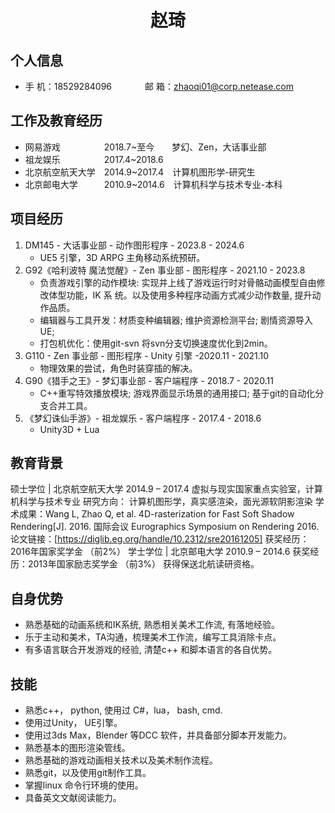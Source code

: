  <center>
     <h1>赵琦</h1>
 </center>

## 个人信息 

* 手 机：18529284096 &emsp;&emsp;&emsp;&ensp;邮 箱：zhaoqi01@corp.netease.com    

## 工作及教育经历

* 网易游戏&emsp;&emsp;&emsp;&emsp;&emsp;2018.7~至今&emsp;&emsp;梦幻、Zen，大话事业部
* 祖龙娱乐&emsp;&emsp;&emsp;&emsp;&emsp;2017.4~2018.6&emsp;
* 北京航空航天大学&emsp;2014.9~2017.4&emsp;计算机图形学-研究生
* 北京邮电大学&emsp;&emsp;&emsp;2010.9~2014.6&emsp;计算机科学与技术专业-本科

## 项目经历

1. DM145 - 大话事业部 - 动作图形程序 - 2023.8 - 2024.6
    * UE5 引擎，3D ARPG 主角移动系统预研。
2. G92《哈利波特 魔法觉醒》- Zen 事业部 - 图形程序 - 2021.10 - 2023.8
    * 负责游戏引擎的动作模块: 实现并上线了游戏运行时对骨骼动画模型自由修改体型功能，IK 系 统。以及使用多种程序动画方式减少动作数量, 提升动作品质。
    * 编辑器与工具开发：材质变种编辑器; 维护资源检测平台; 剧情资源导入UE;
    * 打包机优化：使用git-svn 将svn分支切换速度优化到2min。
3. G110 - Zen 事业部 - 图形程序 - Unity 引擎 -2020.11 - 2021.10
    * 物理效果的尝试，角色时装穿插的解决。
4. G90《猎手之王》- 梦幻事业部 - 客户端程序 - 2018.7 - 2020.11
    * C++重写特效播放模块; 游戏界面显示场景的通用接口; 基于git的自动化分支合并工具。
5. 《梦幻诛仙手游》- 祖龙娱乐 - 客户端程序 - 2017.4 - 2018.6
    * Unity3D + Lua

## 教育背景
硕士学位 | 北京航空航天大学
2014.9 – 2017.4
虚拟与现实国家重点实验室，计算机科学与技术专业
研究方向： 计算机图形学，真实感渲染，面光源软阴影渲染
学术成果：Wang L, Zhao Q, et al. 4D-rasterization for Fast Soft Shadow Rendering[J]. 2016. 国际会议
Eurographics Symposium on Rendering 2016.
论文链接：[https://diglib.eg.org/handle/10.2312/sre20161205]
获奖经历：2016年国家奖学金 （前2%）
学士学位 | 北京邮电大学
2010.9 – 2014.6
获奖经历：2013年国家励志奖学金 （前3%）
获得保送北航读研资格。

## 自身优势
* 熟悉基础的动画系统和IK系统, 熟悉相关美术工作流, 有落地经验。
* 乐于主动和美术，TA沟通，梳理美术工作流，编写工具消除卡点。
* 有多语言联合开发游戏的经验, 清楚c++ 和脚本语言的各自优势。

## 技能
* 熟悉c++， python, 使用过 C#，lua， bash, cmd.
* 使用过Unity， UE引擎。
* 使用过3ds Max，Blender 等DCC 软件，并具备部分脚本开发能力。
* 熟悉基本的图形渲染管线。
* 熟悉基础的游戏动画相关技术以及美术制作流程。
* 熟悉git，以及使用git制作工具。
* 掌握linux 命令行环境的使用。
* 具备英文文献阅读能力。